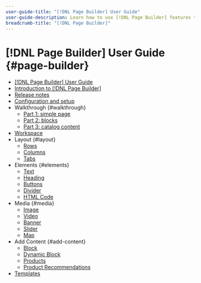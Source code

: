 ```yaml
---
user-guide-title: "[!DNL Page Builder] User Guide"
user-guide-description: Learn how to use [!DNL Page Builder] features to create content-rich pages with custom layouts that enhance your visual storytelling, and drive customer engagement and loyalty.
breadcrumb-title: "[!DNL Page Builder]"
---
```


# [!DNL Page Builder] User Guide {#page-builder}

- [[!DNL Page Builder] User Guide](guide-overview.md)
- [Introduction to [!DNL Page Builder]](introduction.md)
- [Release notes](release-notes.md)
- [Configuration and setup](setup.md)
- Walkthrough {#walkthrough}
  - [Part 1: simple page](1-simple-page.md)
  - [Part 2: blocks](2-blocks.md)
  - [Part 3: catalog content](3-catalog-content.md)
- [Workspace](workspace.md)
- Layout {#layout}
  - [Rows](row.md)
  - [Columns](column.md)
  - [Tabs](tabs.md)
- Elements {#elements}
  - [Text](text.md)
  - [Heading](heading.md)
  - [Buttons](buttons.md)
  - [Divider](divider.md)
  - [HTML Code](html-code.md)
- Media {#media}
  - [Image](image.md)
  - [Video](video.md)
  - [Banner](banner.md)
  - [Slider](slider.md)
  - [Map](map.md)
- Add Content {#add-content}
  - [Block](block.md)
  - [Dynamic Block](dynamic-block.md)
  - [Products](products.md)
  - [Product Recommendations](recommendations.md)
- [Templates](templates.md)
